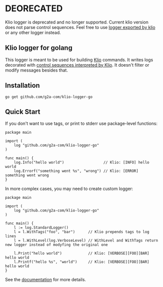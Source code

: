 # DEORECATED

Klio logger is deprecated and no longer supported. Current klio version does not parse control sequences.
Feel free to use [logger exported by klio](https://github.com/g2a-com/klio/blob/main/pkg/log/log.go) or any other logger instead.

## Klio logger for golang

This logger is meant to be used for building [Klio](https://github.com/g2a-com/klio) commands. It
writes logs decorated with
[control sequences interpreted by Klio](https://github.com/g2a-com/klio/blob/main/docs/output-handling.md).
It doesn't filter or modify messages besides that.

## Installation

```
go get github.com/g2a-com/klio-logger-go
```

## Quick Start

If you don't want to use tags, or print to stderr use package-level functions:

```golang
package main

import (
	log "github.com/g2a-com/klio-logger-go"
)

func main() {
	log.Info("hello world")                  // Klio: [INFO] hello world
	log.Errorf("something went %s", "wrong") // Klio: [ERROR] something went wrong
}
```

In more complex cases, you may need to create custom logger:

```golang
package main

import (
	log "github.com/g2a-com/klio-logger-go"
)

func main() {
	l := log.StandardLogger()
	l = l.WithTags("foo", "bar")      // Klio prepends tags to log lines
	l = l.WithLevel(log.VerboseLevel) // WithLevel and WithTags return new logger instead of modyfing the original one

	l.Print("hello world")            // Klio: [VERBOSE][FOO][BAR] hello world
	l.Printf("hello %s", "world")     // Klio: [VERBOSE][FOO][BAR] hello world
}
```

See the [documentation](https://pkg.go.dev/github.com/g2a-com/klio-logger-go) for more details.
